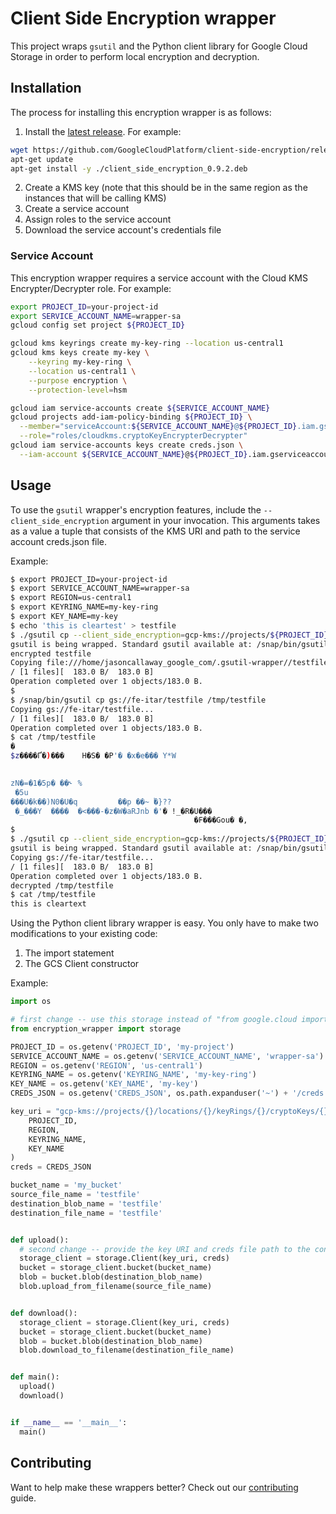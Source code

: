 # Client Side Encryption wrapper

This project wraps `gsutil` and the Python client library for Google Cloud Storage in order to perform local encryption and decryption.

## Installation

The process for installing this encryption wrapper is as follows:
1. Install the [latest release](https://github.com/GoogleCloudPlatform/client-side-encryption/releases/latest). For example:

```bash
wget https://github.com/GoogleCloudPlatform/client-side-encryption/releases/download/v0.9.2/client_side_encryption_0.9.2.deb
apt-get update
apt-get install -y ./client_side_encryption_0.9.2.deb
```

2. Create a KMS key (note that this should be in the same region as the instances that will be calling KMS)
3. Create a service account
4. Assign roles to the service account
5. Download the service account's credentials file

### Service Account

This encryption wrapper requires a service account with the Cloud KMS Encrypter/Decrypter role. For example:

```bash
export PROJECT_ID=your-project-id
export SERVICE_ACCOUNT_NAME=wrapper-sa
gcloud config set project ${PROJECT_ID}

gcloud kms keyrings create my-key-ring --location us-central1
gcloud kms keys create my-key \
    --keyring my-key-ring \
    --location us-central1 \
    --purpose encryption \
    --protection-level=hsm

gcloud iam service-accounts create ${SERVICE_ACCOUNT_NAME}
gcloud projects add-iam-policy-binding ${PROJECT_ID} \
  --member="serviceAccount:${SERVICE_ACCOUNT_NAME}@${PROJECT_ID}.iam.gserviceaccount.com" \
  --role="roles/cloudkms.cryptoKeyEncrypterDecrypter"
gcloud iam service-accounts keys create creds.json \
  --iam-account ${SERVICE_ACCOUNT_NAME}@${PROJECT_ID}.iam.gserviceaccount.com
```

## Usage

To use the `gsutil` wrapper's encryption features, include the `--client_side_encryption` argument in your invocation. This arguments takes as a value a tuple that consists of the KMS URI and path to the service account creds.json file.

Example:

```bash
$ export PROJECT_ID=your-project-id
$ export SERVICE_ACCOUNT_NAME=wrapper-sa
$ export REGION=us-central1
$ export KEYRING_NAME=my-key-ring
$ export KEY_NAME=my-key
$ echo 'this is cleartest' > testfile
$ ./gsutil cp --client_side_encryption=gcp-kms://projects/${PROJECT_ID}/locations/${REGION}/keyRings/${KEYRING_NAME}/cryptoKeys/${KEY_NAME},creds.json testfile gs://fe-itar/
gsutil is being wrapped. Standard gsutil available at: /snap/bin/gsutil
encrypted testfile
Copying file:///home/jasoncallaway_google_com/.gsutil-wrapper//testfile [Content-Type=application/octet-stream]...
/ [1 files][  183.0 B/  183.0 B]                                                
Operation completed over 1 objects/183.0 B.
$
$ /snap/bin/gsutil cp gs://fe-itar/testfile /tmp/testfile
Copying gs://fe-itar/testfile...
/ [1 files][  183.0 B/  183.0 B]                                                
Operation completed over 1 objects/183.0 B.                                      
$ cat /tmp/testfile 
�
$z����Ґ�)���    H�S� �P'� �x�e��� Y*W
 

zN�=�1�5p� ��˞ %
 �5u
���U�k��)N0�U�q         ��p ��~ ٝ�}??
 �_���Y  ����  �<���-�z�W�aRJnb �'� !_�R�U���
                                         �F���Gou� �,
$ 
$ ./gsutil cp --client_side_encryption=gcp-kms://projects/${PROJECT_ID}/locations/${REGION}/keyRings/${KEYRING_NAME}/cryptoKeys/${KEY_NAME},creds.json gs://fe-itar/testfile /tmp/testfile
gsutil is being wrapped. Standard gsutil available at: /snap/bin/gsutil
Copying gs://fe-itar/testfile...
/ [1 files][  183.0 B/  183.0 B]                                                
Operation completed over 1 objects/183.0 B.
decrypted /tmp/testfile
$ cat /tmp/testfile 
this is cleartext
```

Using the Python client library wrapper is easy. You only have to make two modifications to your existing code:
1. The import statement
2. The GCS Client constructor

Example:

```python
import os

# first change -- use this storage instead of "from google.cloud import storage"
from encryption_wrapper import storage

PROJECT_ID = os.getenv('PROJECT_ID', 'my-project')
SERVICE_ACCOUNT_NAME = os.getenv('SERVICE_ACCOUNT_NAME', 'wrapper-sa')
REGION = os.getenv('REGION', 'us-central1')
KEYRING_NAME = os.getenv('KEYRING_NAME', 'my-key-ring')
KEY_NAME = os.getenv('KEY_NAME', 'my-key')
CREDS_JSON = os.getenv('CREDS_JSON', os.path.expanduser('~') + '/creds.json')

key_uri = "gcp-kms://projects/{}/locations/{}/keyRings/{}/cryptoKeys/{}".format(
    PROJECT_ID,
    REGION,
    KEYRING_NAME,
    KEY_NAME
)
creds = CREDS_JSON

bucket_name = 'my_bucket'
source_file_name = 'testfile'
destination_blob_name = 'testfile'
destination_file_name = 'testfile'


def upload():
  # second change -- provide the key URI and creds file path to the constructor
  storage_client = storage.Client(key_uri, creds)
  bucket = storage_client.bucket(bucket_name)
  blob = bucket.blob(destination_blob_name)
  blob.upload_from_filename(source_file_name)


def download():
  storage_client = storage.Client(key_uri, creds)
  bucket = storage_client.bucket(bucket_name)
  blob = bucket.blob(destination_blob_name)
  blob.download_to_filename(destination_file_name)


def main():
  upload()
  download()


if __name__ == '__main__':
  main()
```

## Contributing

Want to help make these wrappers better? Check out our [contributing](CONTRIBUTING.md) guide.
